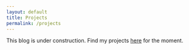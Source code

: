 ```yaml
---
layout: default
title: Projects
permalink: /projects
---
```


This blog is under construction. Find my projects [here]({https://github.com/f-dufour}) for the moment.
